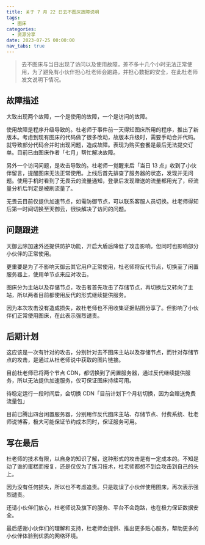 ```yaml
---
title: 关于 7 月 22 日去不图床故障说明
tags:
  - 图床
categories:
  - 资源分享
date: 2023-07-25 00:00:00
nav_tabs: true
---
```


> 去不图床与当日出现了访问以及使用故障，差不多十几个小时无法正常使用，为了避免有小伙伴担心杜老师会跑路，并担心数据的安全，在此杜老师发文说明下情况。

<!-- more -->

## 故障描述

大致出现两个故障，一个是使用的故障，一个是访问的故障。

使用故障是程序升级导致的。杜老师于事件前一天得知图床所用的程序，推出了新版本。考虑到现有图床的代码做了很多改动，故版本升级时，需要手动合并代码。就导致部分代码合并时出现问题，造成故障。表现为购买套餐是最后无法提交订单。目前已由图床作者「七月」帮忙解决故障。

另外一个访问问题，是攻击导致的。杜老师一觉醒来后「当日 13 点」收到了小伙伴留言，提醒图床无法正常使用。上线后首先排查了服务器的状态，发现并无问题。使用手机时看到了无畏云的流量通知，登录后发现赠送的流量都用光了，经流量分析后判定是被刷流量了。

无畏云目前仅提供加速节点，如需防御节点，可以联系客服人员切换。杜老师得知后第一时间切换至天御云，很快解决了访问的问题。

## 问题跟进

天御云除加速外还提供防护功能，开启大盾后降低了攻击影响，但同时也影响部分小伙伴的正常使用。

更重要是为了不影响天御云其它用户正常使用，杜老师将反代节点，切换至了闲置服务器上，使用单节点来应对攻击。

图床分为主站以及存储节点，攻击者首先攻击了存储节点，再切换后又转向了主站，所以两者目前都使用反代的形式继续提供服务。

因为本次攻击没有造成损失，故杜老师也不用收集证据贴图分享了。但影响了小伙伴们正常使用图床，在此表示强烈谴责。

## 后期计划

这应该是一次有针对的攻击，分别针对去不图床主站以及存储节点，而针对存储节点的攻击，是通过从杜老师说中获取的图片链接。

目前杜老师已将两个节点 CDN，都切换到了闲置服务器，通过反代继续提供服务，所以无法提供加速服务，仅可保证图床持续可用。

待稳定运行一段时间后，会切换 CDN「目前计划下个月初切换，因为会赠送免费流量包」

目前已腾出四台闲置服务器，分别用作反代图床主站、存储节点、付费系统、杜老师说博客，极大可能保证节约成本同时，保证服务可用。

## 写在最后

杜老师的技术有限，以自身的知识了解，这种形式的攻击是有一定成本的。不知是动了谁的蛋糕而报复，还是仅仅为了练习技术，杜老师都想不到会攻击到自己的头上。

因为没有任何损失，所以也不考虑追责。只是耽误了小伙伴使用图床，再次表示强烈谴责。

还请小伙伴们放心，杜老师说及旗下的服务、平台不会跑路，也在极力保证数据安全。

最后感谢小伙伴们的理解和支持，杜老师会提供、推出更多贴心服务，帮助更多的小伙伴体验到优质的网络环境。